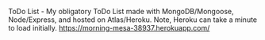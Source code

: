 ToDo List - My obligatory ToDo List made with MongoDB/Mongoose, Node/Express, and hosted on Atlas/Heroku. Note, Heroku can take a minute to load initially.
https://morning-mesa-38937.herokuapp.com/
